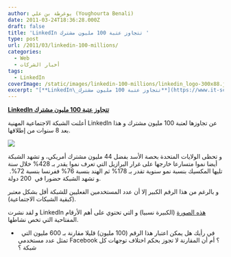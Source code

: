 ```yaml
---
author: يوغرطة بن علي (Youghourta Benali)
date: 2011-03-24T18:36:28.000Z
draft: false
title: 'LinkedIn تتجاوز عتبة 100 مليون مشترك '
type: post
url: /2011/03/linkedin-100-millions/
categories:
  - Web
  - أخبار الشركات
tags:
  - LinkedIn
coverImage: /static/images/linkedin-100-millions/linkedin_logo-300x88.jpg
excerpt: "[**LinkedIn\_تتجاوز عتبة 100 مليون مشترك**](https://www.it-scoop.com/2011/03/linkedin-100-millions/)\n\nأعلنت الشبكة الاجتماعية المهنية LinkedIn\_عن تجاوزها لعتبة 100 مليون مشترك و هذا بعد 8 سنوات من إطلاقها.\n\n\n\nو تحظى الولايات المتحدة بحصة الأسد بفضل 44 مليون مشترك أمريكي، و تشهد الشبكة أيضا نموا متسارعا خارجها على غرار"
---
```

[**LinkedIn تتجاوز عتبة 100 مليون مشترك**](https://www.it-scoop.com/2011/03/linkedin-100-millions/)

أعلنت الشبكة الاجتماعية المهنية LinkedIn عن تجاوزها لعتبة 100 مليون مشترك و هذا بعد 8 سنوات من إطلاقها.

![](/static/images/linkedin-100-millions/linkedin_logo-300x88.jpg)

و تحظى الولايات المتحدة بحصة الأسد بفضل 44 مليون مشترك أمريكي، و تشهد الشبكة أيضا نموا متسارعا خارجها على غرار البرازيل التي تعرف نموا يقدر بـ 428% خلال سنة تليها المكسيك بنسبة نمو سنوية تقدر بـ 178% ثم الهند بنسبة 76% ففرنسا بنسبة 72%.  و تشهد الشبكة حضورا في  200 دولة.

و بالرغم من هذا الرقم الكبير إلا أن عدد المستخدمين الفعليين للشبكة أقل بشكل معتبر (كبقية الشبكات الاجتماعية).

و لقد نشرت LinkedIn [هذه الصورة](http://blog.linkedin.com/100million/) (الكبيرة نسبيا) و التي تحتوي على أهم الأرقام المفتاحية التي تخص نشاطها.

-     في رأيك هل يمكن اعتبار هذا الرقم (100 مليون) قليلا مقارنة بـ 600 مليون التي تمثل عدد مستخدمي Facebook ؟ أم أن المقارنة لا تجوز بحكم اختلاف توجهات كل شبكة ؟
